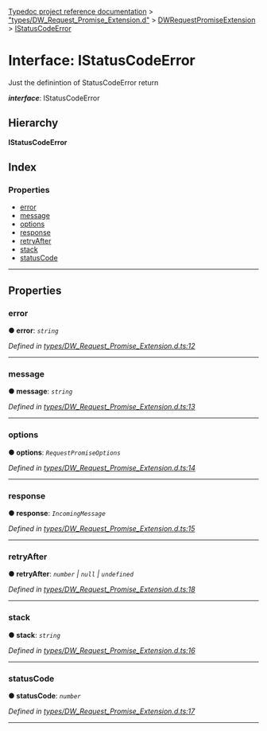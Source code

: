 [Typedoc project reference documentation](../README.md) > ["types/DW_Request_Promise_Extension.d"](../modules/_types_dw_request_promise_extension_d_.md) > [DWRequestPromiseExtension](../modules/_types_dw_request_promise_extension_d_.dwrequestpromiseextension.md) > [IStatusCodeError](../interfaces/_types_dw_request_promise_extension_d_.dwrequestpromiseextension.istatuscodeerror.md)

# Interface: IStatusCodeError

Just the definintion of StatusCodeError return

*__interface__*: IStatusCodeError

## Hierarchy

**IStatusCodeError**

## Index

### Properties

* [error](_types_dw_request_promise_extension_d_.dwrequestpromiseextension.istatuscodeerror.md#error)
* [message](_types_dw_request_promise_extension_d_.dwrequestpromiseextension.istatuscodeerror.md#message)
* [options](_types_dw_request_promise_extension_d_.dwrequestpromiseextension.istatuscodeerror.md#options)
* [response](_types_dw_request_promise_extension_d_.dwrequestpromiseextension.istatuscodeerror.md#response)
* [retryAfter](_types_dw_request_promise_extension_d_.dwrequestpromiseextension.istatuscodeerror.md#retryafter)
* [stack](_types_dw_request_promise_extension_d_.dwrequestpromiseextension.istatuscodeerror.md#stack)
* [statusCode](_types_dw_request_promise_extension_d_.dwrequestpromiseextension.istatuscodeerror.md#statuscode)

---

## Properties

<a id="error"></a>

###  error

**● error**: *`string`*

*Defined in [types/DW_Request_Promise_Extension.d.ts:12](https://github.com/DocuWare/REST-Sample-TS/blob/master/src/types/DW_Request_Promise_Extension.d.ts#L12)*

___
<a id="message"></a>

###  message

**● message**: *`string`*

*Defined in [types/DW_Request_Promise_Extension.d.ts:13](https://github.com/DocuWare/REST-Sample-TS/blob/master/src/types/DW_Request_Promise_Extension.d.ts#L13)*

___
<a id="options"></a>

###  options

**● options**: *`RequestPromiseOptions`*

*Defined in [types/DW_Request_Promise_Extension.d.ts:14](https://github.com/DocuWare/REST-Sample-TS/blob/master/src/types/DW_Request_Promise_Extension.d.ts#L14)*

___
<a id="response"></a>

###  response

**● response**: *`IncomingMessage`*

*Defined in [types/DW_Request_Promise_Extension.d.ts:15](https://github.com/DocuWare/REST-Sample-TS/blob/master/src/types/DW_Request_Promise_Extension.d.ts#L15)*

___
<a id="retryafter"></a>

###  retryAfter

**● retryAfter**: *`number` \| `null` \| `undefined`*

*Defined in [types/DW_Request_Promise_Extension.d.ts:18](https://github.com/DocuWare/REST-Sample-TS/blob/master/src/types/DW_Request_Promise_Extension.d.ts#L18)*

___
<a id="stack"></a>

###  stack

**● stack**: *`string`*

*Defined in [types/DW_Request_Promise_Extension.d.ts:16](https://github.com/DocuWare/REST-Sample-TS/blob/master/src/types/DW_Request_Promise_Extension.d.ts#L16)*

___
<a id="statuscode"></a>

###  statusCode

**● statusCode**: *`number`*

*Defined in [types/DW_Request_Promise_Extension.d.ts:17](https://github.com/DocuWare/REST-Sample-TS/blob/master/src/types/DW_Request_Promise_Extension.d.ts#L17)*

___

